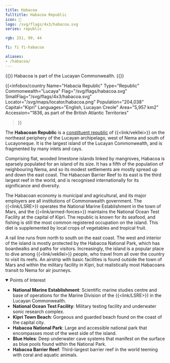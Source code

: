 ```yaml
---
title: Habacoa
fulltitle: Habacoa Republic
icon: 🪸
logo: /svg/flags/4x3/habacoa.svg
series: republic

rgb: 251, 99, 44

fi: fi fi-habacoa

aliases:
- /habacoa/
---
```

{{<note series>}}
 Habacoa is part of the Lucayan Commonwealth.
{{</note>}}

{{<infobox/country
	 Name="Habacia Republic"
	 Type="Republic"
	 Commonwealth="Lucaya"
	 Flag="/svg/flags/habacoa.svg"
	 SmallFlag="/svg/flags/4x3/habacoa.svg"
	 Locator="/svg/maps/locator/habacoa.png"
	 Population="204,038"
	 Capital="Kipri"
	 Languages="English, Lucayan Creole"
	 Area="5,957 km2"
	 Accession="1836, as part of the British Atlantic Territories"
 >}}

The <span class="fi fi-habacoa"></span> **Habacoan Republic** is a [constituent republic](/republics/) of {{<link/vekllei>}} on the northeast periphery of the Lucayan archipelago, west of Nema and south of Lucayoneque. It is the largest island of the Lucayan Commonwealth, and is fragmented by many inlets and cays.

Comprising flat, wooded limestone islands linked by mangroves, Habacoa is sparsely populated for an island of its size. It has a fifth of the population of neighbouring Nema, and so its modest settlements are mostly spread up and down the east coast. The Habacoan Barrier Reef to its east is the third largest reef in the world, and is recognised internationally for its significance and diversity.

The Habacoan economy is municipal and agricultural, and its major employers are all institutions of Commonwealth government. The {{<link/LSRE>}} operates the National Marine Establishment in the town of Mars, and the {{<link/armed-forces>}} maintains the National Ocean Test Facility at the capital of Kipri. The republic is known for its seafood, and fishing is still the most common registered occupation on the island. This diet is supplemented by local crops of vegetables and tropical fruit.

A rail line runs from north to south on the east coast. The west and interior of the island is mostly protected by the Habacoa National Park, which has boardwalks and paths for visitors. Increasingly, the island is a popular place to dive among {{<link/vekllei>}} people, who travel from all over the country to visit its reefs. An airstrip with basic facilities is found outside the town of Mars and within the military facility in Kipri, but realistically most Habacoans transit to Nema for air journeys.

<details open>
<summary>Points of Interest</summary>

* **National Marine Establishment**: Scientific marine studies centre and base of operations for the Marine Division of the {{<link/LSRE>}} in the Lucayan Commonwealth.
* **National Ocean Test Facility**: Military testing facility and underwater sonic research complex.
* **Kipri Town Beach**: Gorgeous and guarded beach found on the coast of the capital city.
* **Habacoa National Park**: Large and accessible national park that encompasses most of the west side of the island.
* **Blue Holes**: Deep underwater cave systems that manifest on the surface as blue pools found within the National Park.
* **Habacoa Barrier Reef**: Third-largest barrier reef in the world teeming with coral and aquatic animals.
</details>

